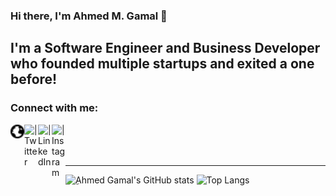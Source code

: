 ### Hi there, I'm Ahmed M. Gamal 👋

## I'm a Software Engineer and Business Developer who founded multiple startups and exited a one before!
<!--
- 🔭 I’m currently working on a [VS Code Course][website]!
- 🌱 I’m currently learning everything 🤣
- 👯 I’m looking to collaborate with other content creators
- 🥅 2020 Goals: Contribute more to Open Source projects
- ⚡ Fun fact: I love to draw and play guitar / drums
-->
### Connect with me:

[<img align="left" width="22px" src="https://raw.githubusercontent.com/iconic/open-iconic/master/svg/globe.svg" />][website]
[<img align="left" alt=" | Twitter" width="22px" src="https://cdn.jsdelivr.net/npm/simple-icons@v3/icons/twitter.svg" />][twitter]
[<img align="left" alt=" | LinkedIn" width="22px" src="https://cdn.jsdelivr.net/npm/simple-icons@v3/icons/linkedin.svg" />][linkedin]
[<img align="left" alt=" | Instagram" width="22px" src="https://cdn.jsdelivr.net/npm/simple-icons@v3/icons/instagram.svg" />][instagram]

<br />

<br />
<br />

----

<!-- <img align="left" alt="Ahmed's Github Stats" src="https://github-readme-stats.vercel.app/api?username=ahmedmgh67&show_icons=true&hide_border=false" /> -->
![ِAhmed Gamal's GitHub stats](https://github-readme-stats.vercel.app/api?username=ahmedmgh67&count_private=true&stars=true&include_all_commits=true&show_icons=true&theme=radical)
![Top Langs](https://github-readme-stats.vercel.app/api/top-langs/?username=ahmedmgh67&layout=compact&theme=radical)


[website]: https://ahmedgamal.ga
[twitter]: https://twitter.com/ahmed_m_gamal_h
[instagram]: https://instagram.com/ahmed.m.gamal.h
[linkedin]: https://linkedin.com/in/ahmed-m-gamal-727194106/
